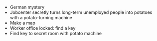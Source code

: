 - German mystery
- Jobcenter secretly turns long-term unemployed people into potatoes with a potato-turning machine
- Make a map
- Worker office locked: find a key
- Find key to secret room with potato machine